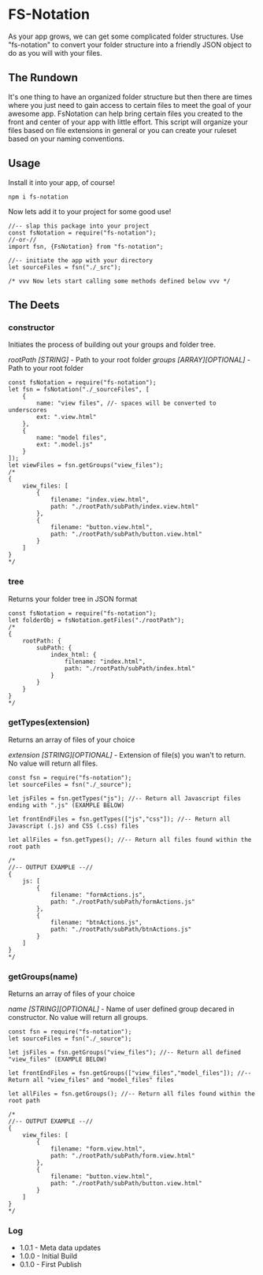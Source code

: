 # FS-Notation #
As your app grows, we can get some complicated folder structures. Use "fs-notation" to convert your folder structure into a friendly JSON object to do as you will with your files.

## The Rundown ##
It's one thing to have an organized folder structure but then there are times where you just need to gain access to certain files to meet the goal of your awesome app. FsNotation can help bring certain files you created to the front and center of your app with little effort. This script will organize your files based on file extensions in general or you can create your ruleset based on your naming conventions. 

## Usage ##
Install it into your app, of course!
```
npm i fs-notation
```
Now lets add it to your project for some good use!
```
//-- slap this package into your project
const fsNotation = require("fs-notation");
//-or-//
import fsn, {FsNotation} from "fs-notation";

//-- initiate the app with your directory
let sourceFiles = fsn("./_src");

/* vvv Now lets start calling some methods defined below vvv */
```

## The Deets ##
### constructor ###
Initiates the process of building out your groups and folder tree.

*rootPath [STRING]* - Path to your root folder
*groups [ARRAY][OPTIONAL]* - Path to your root folder
```
const fsNotation = require("fs-notation");
let fsn = fsNotation("./_sourceFiles", [
    {
        name: "view files", //- spaces will be converted to underscores
        ext: ".view.html"
    },
    {
        name: "model files",
        ext: ".model.js"
    }
]);
let viewFiles = fsn.getGroups("view_files");
/*
{
    view_files: [
        {
            filename: "index.view.html",
            path: "./rootPath/subPath/index.view.html"
        },
        {
            filename: "button.view.html",
            path: "./rootPath/subPath/button.view.html"
        }
    ]
}
*/
```

### tree ###
Returns your folder tree in JSON format

```
const fsNotation = require("fs-notation");
let folderObj = fsNotation.getFiles("./rootPath");
/*
{
    rootPath: {
        subPath: {
            index_html: {
                filename: "index.html",
                path: "./rootPath/subPath/index.html"
            }
        }
    }
}
*/
```

### getTypes(extension) ###
Returns an array of files of your choice

*extension [STRING][OPTIONAL]* - Extension of file(s) you wan't to return. No value will return all files.
```
const fsn = require("fs-notation");
let sourceFiles = fsn("./_source");

let jsFiles = fsn.getTypes("js"); //-- Return all Javascript files ending with ".js" (EXAMPLE BELOW)

let frontEndFiles = fsn.getTypes(["js","css"]); //-- Return all Javascript (.js) and CSS (.css) files

let allFiles = fsn.getTypes(); //-- Return all files found within the root path

/*
//-- OUTPUT EXAMPLE --//
{
    js: [
        {
            filename: "formActions.js",
            path: "./rootPath/subPath/formActions.js"
        },
        {
            filename: "btnActions.js",
            path: "./rootPath/subPath/btnActions.js"
        }
    ]
}
*/
```

### getGroups(name) ###
Returns an array of files of your choice

*name [STRING][OPTIONAL]* - Name of user defined group decared in constructor. No value will return all groups.
```
const fsn = require("fs-notation");
let sourceFiles = fsn("./_source");

let jsFiles = fsn.getGroups("view_files"); //-- Return all defined "view_files" (EXAMPLE BELOW)

let frontEndFiles = fsn.getGroups(["view_files","model_files"]); //-- Return all "view_files" and "model_files" files

let allFiles = fsn.getGroups(); //-- Return all files found within the root path

/*
//-- OUTPUT EXAMPLE --//
{
    view_files: [
        {
            filename: "form.view.html",
            path: "./rootPath/subPath/form.view.html"
        },
        {
            filename: "button.view.html",
            path: "./rootPath/subPath/button.view.html"
        }
    ]
}
*/
```


### Log ###
- 1.0.1 - Meta data updates
- 1.0.0 - Initial Build
- 0.1.0 - First Publish
